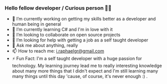### Hello fellow developer / Curious person 👋🏻


- 🔭 I’m currently working on getting my skills better as a developer and human being in general
- 🌱 I’m currently learning C# and I'm in love with it
- 👯 I’m looking to collaborate on open source projects
- 🤔 I’m looking for help with getting a job as a self taught developer
- 💬 Ask me about anything, really
- 📫 How to reach me: i.raphaelgr@gmail.com
- ⚡ Fun Fact: I'm a self taught developer with a huge passion for technology. My learning journey lead me to really interesting knowledge about many more things that I didn't expect and I'm still learning many many things until this day 'cause, of course, it's never enough :) .
